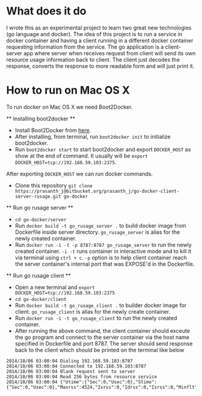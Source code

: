 # What does it do #

I wrote this as an experimental project to learn two great new technologies (go language and docker). The idea of this project is to run a service in docker container and having a client running in a different docker container requesting information from the service. The go application is a client-server app where server when receives request from client will send its own resource usage information back to client. The client just decodes the response, converts the response to more readable form and will just print it.

# How to run on Mac OS X #

To run docker on Mac OS X we need Boot2Docker.

** Installing boot2docker **
* Install Boot2Docker from [here].
* After installing, from terminal, run `boot2docker init` to initialize boot2docker.
* Run `boot2docker start` to start boot2docker and export `DOCKER_HOST` as show at the end of command. It usually will be
`export DOCKER_HOST=tcp://192.168.59.103:2375`.


After exporting `DOCKER_HOST` we can run docker commands.
* Clone this repository `git clone https://prasanth_j@bitbucket.org/prasanth_j/go-docker-client-server-rusage.git go-docker`

** Run go rusage server **
* `cd go-docker/server`
* Run `docker build -t go_rusage_server .` to build docker image from Dockerfile inside server directory. `go_rusage_server` is alias for the newly created container.
* Run `docker run -i -t -p 8787:8787 go_rusage_server` to run the newly created container. `-i -t` runs container in interactive mode and to kill it via terminal using `ctrl + c`. `-p` option is to help client container reach the server container's internal port that was EXPOSE'd in the Dockerfile.

** Run go rusage client **
* Open a new terminal and `export DOCKER_HOST=tcp://192.168.59.103:2375`
* `cd go-docker/client`
* Run `docker build -t go_rusage_client .` to builder docker image for client. `go_rusage_client` is alias for the newly create container.
* Run `docker run -i -t go_rusage_client` to run the newly created container.
* After running the above command, the client container should exceute the go program and connect to the server container via the host name specified in Dockerfile and port 8787. The server should send response back to the client which should be printed on the terminal like below
```
2014/10/06 03:00:04 Dialing 192.168.59.103:8787
2014/10/06 03:00:04 Connected to 192.168.59.103:8787
2014/10/06 03:00:04 Blank request sent to server
2014/10/06 03:00:04 Read 256 bytes from resource service
2014/10/06 03:00:04 {"Utime":{"Sec":0,"Usec":0},"Stime":{"Sec":0,"Usec":0},"Maxrss":4524,"Ixrss":0,"Idrss":0,"Isrss":0,"Minflt":221,"Majflt":0,"Nswap":0,"Inblock":0,"Oublock":0,"Msgsnd":0,"Msgrcv":0,"Nsignals":0,"Nvcsw":19,"Nivcsw":5}
```

[here]:https://github.com/boot2docker/osx-installer/releases